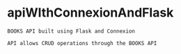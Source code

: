 # apiWIthConnexionAndFlask

```
BOOKS API built using Flask and Connexion

API allows CRUD operations through the BOOKS API

```